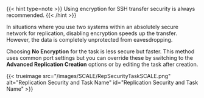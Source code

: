 &NewLine;

{{< hint type=note >}}
Using encryption for SSH transfer security is always recommended.
{{< /hint >}}

In situations where you use two systems within an absolutely secure network for replication, disabling encryption speeds up the transfer.
However, the data is completely unprotected from eavesdropping.

Choosing **No Encryption** for the task is less secure but faster. This method uses common port settings but you can override these by switching to the **Advanced Replication Creation** options or by editing the task after creation.

{{< trueimage src="/images/SCALE/RepSecurityTaskSCALE.png" alt="Replication Security and Task Name" id="Replication Security and Task Name" >}}
